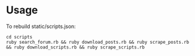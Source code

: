 # Usage

To rebuild static/scripts.json:

    cd scripts
    ruby search_forum.rb && ruby download_posts.rb && ruby scrape_posts.rb && ruby download_scripts.rb && ruby scrape_scripts.rb
    